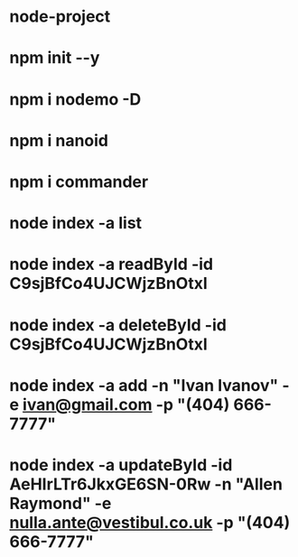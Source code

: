 # node-project

# npm init --y

# npm i nodemo -D

# npm i nanoid

# npm i commander

# node index -a list

# node index -a readById -id C9sjBfCo4UJCWjzBnOtxl

# node index -a deleteById -id C9sjBfCo4UJCWjzBnOtxl

# node index -a add -n "Ivan Ivanov" -e ivan@gmail.com -p "(404) 666-7777"

# node index -a updateById -id AeHIrLTr6JkxGE6SN-0Rw -n "Allen Raymond" -e nulla.ante@vestibul.co.uk -p "(404) 666-7777"
